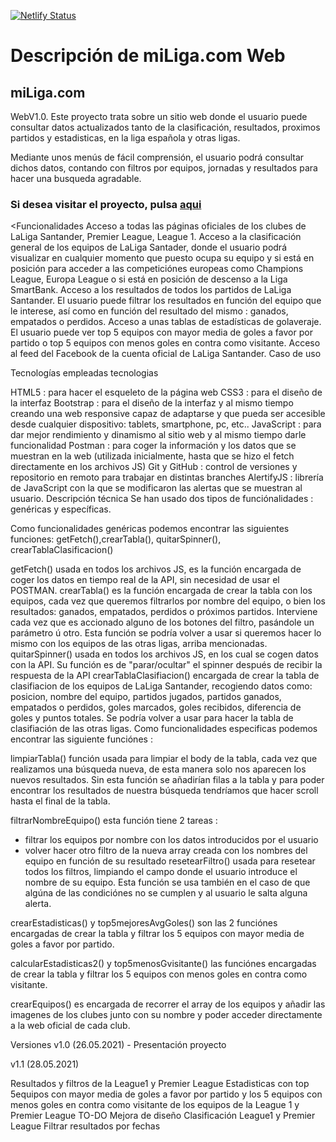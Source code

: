 
[![Netlify Status](https://api.netlify.com/api/v1/badges/cb42918c-7c9c-4528-98cc-b2e44661d6a4/deploy-status)](https://app.netlify.com/sites/miliga/deploys)
<h1>Descripción de miLiga.com Web</h1>
<h2>miLiga.com</h2> <p>WebV1.0. Este proyecto trata sobre un sitio web donde el usuario puede consultar datos actualizados tanto de la clasificación, resultados, proximos partidos y estadisticas, en la liga española y otras ligas.</p>

<p>Mediante unos menús de fácil comprensión, el usuario podrá consultar dichos datos, contando con filtros por equipos, jornadas y resultados para hacer una busqueda agradable.</p>



<h3>Si desea visitar el proyecto, pulsa <a href="https://miliga.netlify.app.">aqui</a></h3>

<Funcionalidades</h2>
Acceso a todas las páginas oficiales de los clubes de LaLiga Santander, Premier League, League 1.
Acceso a la clasificación general de los equipos de LaLiga Santader, donde el usuario podrá visualizar en cualquier momento que puesto ocupa su equipo y si está en posición para acceder a las competiciónes europeas como Champions League, Europa League o si está en posición de descenso a la Liga SmartBank.
Acceso a los resultados de todos los partidos de LaLiga Santander. El usuario puede filtrar los resultados en función del equipo que le interese, así como en función del resultado del mismo : ganados, empatados o perdidos.
Acceso a unas tablas de estadísticas de golaveraje. El usuario puede ver top 5 equipos con mayor media de goles a favor por partido o top 5 equipos con menos goles en contra como visitante.
Acceso al feed del Facebook de la cuenta oficial de LaLiga Santander.
Caso de uso


Tecnologías empleadas
tecnologias

HTML5 : para hacer el esqueleto de la página web
CSS3 : para el diseño de la interfaz
Bootstrap : para el diseño de la interfaz y al mismo tiempo creando una web responsive capaz de adaptarse y que pueda ser accesible desde cualquier dispositivo: tablets, smartphone, pc, etc..
JavaScript : para dar mejor rendimiento y dinamismo al sitio web y al mismo tiempo darle funcionalidad
Postman : para coger la información y los datos que se muestran en la web (utilizada inicialmente, hasta que se hizo el fetch directamente en los archivos JS)
Git y GitHub : control de versiones y repositorio en remoto para trabajar en distintas branches
AlertifyJS : librería de JavaScript con la que se modificaron las alertas que se muestran al usuario.
Descripción técnica
Se han usado dos tipos de funciónalidades : genéricas y específicas.

Como funcionalidades genéricas podemos encontrar las siguientes funciones: getFetch(),crearTabla(), quitarSpinner(), crearTablaClasificacion()

getFetch() usada en todos los archivos JS, es la función encargada de coger los datos en tiempo real de la API, sin necesidad de usar el POSTMAN.
crearTabla() es la función encargada de crear la tabla con los equipos, cada vez que queremos filtrarlos por nombre del equipo, o bien los resultados: ganados, empatados, perdidos o próximos partidos. Interviene cada vez que es accionado alguno de los botones del filtro, pasándole un parámetro ú otro. Esta función se podría volver a usar si queremos hacer lo mismo con los equipos de las otras ligas, arriba mencionadas.
quitarSpinner() usada en todos los archivos JS, en los cual se cogen datos con la API. Su función es de "parar/ocultar" el spinner después de recibir la respuesta de la API
crearTablaClasifiacion() encargada de crear la tabla de clasifiacion de los equipos de LaLiga Santander, recogiendo datos como: posicion, nombre del equipo, partidos jugados, partidos ganados, empatados o perdidos, goles marcados, goles recibidos, diferencia de goles y puntos totales. Se podría volver a usar para hacer la tabla de clasifiación de las otras ligas.
Como funcionalidades especificas podemos encontrar las siguiente funciónes :

limpiarTabla() función usada para limpiar el body de la tabla, cada vez que realizamos una búsqueda nueva, de esta manera solo nos aparecen los nuevos resultados. Sin esta función se añadirían filas a la tabla y para poder encontrar los resultados de nuestra búsqueda tendríamos que hacer scroll hasta el final de la tabla.

filtrarNombreEquipo() esta función tiene 2 tareas :

- filtrar los equipos por nombre con los datos introducidos por el usuario
- volver hacer otro filtro de la nueva array creada con los nombres del equipo en función de su resultado
resetearFiltro() usada para resetear todos los filtros, limpiando el campo donde el usuario introduce el nombre de su equipo. Esta función se usa también en el caso de que algúna de las condiciónes no se cumplen y al usuario le salta alguna alerta.

crearEstadisticas() y top5mejoresAvgGoles() son las 2 funciónes encargadas de crear la tabla y filtrar los 5 equipos con mayor media de goles a favor por partido.

calcularEstadisticas2() y top5menosGvisitante() las funciónes encargadas de crear la tabla y filtrar los 5 equipos con menos goles en contra como visitante.

crearEquipos() es encargada de recorrer el array de los equipos y añadir las imagenes de los clubes junto con su nombre y poder acceder directamente a la web oficial de cada club.

Versiones
v1.0 (26.05.2021) - Presentación proyecto

v1.1 (28.05.2021)

Resultados y filtros de la League1 y Premier League
Estadisticas con top 5equipos con mayor media de goles a favor por partido y los 5 equipos con menos goles en contra como visitante de los equipos de la League 1 y Premier League
TO-DO
Mejora de diseño
Clasificación League1 y Premier League
Filtrar resultados por fechas
